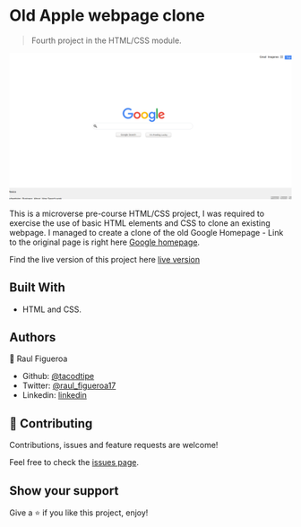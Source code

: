 # Old Apple webpage clone

> Fourth project in the HTML/CSS module.

![screenshot](pictures/app_screenshot.jpg)

This is a microverse pre-course HTML/CSS project, I was required to exercise the use of basic HTML elements and CSS to clone an existing webpage.
I managed to create a clone of the old Google Homepage - Link to the original page is right here [Google homepage](https://www.google.com/webhp?hl=en&ictx=2&sa=X&ved=0ahUKEwja-omK2anoAhUBLK0KHcA0ANEQPQgH).

Find the live version of this project here [live version](https://raw.githack.com/tacodtripe/google-homepage/master/index.html)

## Built With

- HTML and CSS.

## Authors

👤 Raul Figueroa

- Github: [@tacodtipe](https://github.com/tacodtripe)
- Twitter: [@raul_figueroa17](https://twitter.com/raul_figueroa17)
- Linkedin: [linkedin](https://www.linkedin.com/in/luis-raul-figueroa-soto-63411118a/)

## 🤝 Contributing

Contributions, issues and feature requests are welcome!

Feel free to check the [issues page](issues/).

## Show your support

Give a ⭐️ if you like this project, enjoy!
